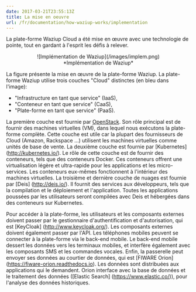 ```yaml
---
date: 2017-03-21T23:55:13Z
title: La mise en oeuvre
url: /fr/documentation/how-waziup-works/implementation
---
```


La plate-forme Waziup Cloud a été mise en œuvre avec une technologie de pointe, tout en gardant à l'esprit les défis à relever.

<center> ![Implémentation de Waziup](/images/implem.png)</center>
<center>*Implémentation de Waziup*</center>


La figure présente la mise en œuvre de la plate-forme Waziup.
La plate-forme Waziup utilise trois couches "Cloud" distinctes (en bleu dans l'image):

- "Infrastructure en tant que service" (IaaS),
- "Conteneur en tant que service" (CaaS),
- "Plate-forme en tant que service" (PaaS).

La première couche est fournie par [OpenStack](https://www.openstack.org/). 
Son rôle principal est de fournir des machines virtuelles (VM), dans lequel nous exécutons la plate-forme complète.
Cette couche est utile car la plupart des fournisseurs de Cloud (Amazon, Rackspace ...) utilisent les machines virtuelles comme unités de base de vente.
La deuxième couche est fournie par [Kubernetes] (http://kubernetes.io/).
Le rôle de cette couche est de fournir des conteneurs, tels que des conteneurs Docker.
Ces conteneurs offrent une virtualisation légère et ultra-rapide pour les applications et les micro-services.
Les conteneurs eux-mêmes fonctionnent à l'intérieur des machines virtuelles.
La troisième et dernière couche de nuages est fournie par [Deis] (http://deis.io/).
Il fournit des services aux développeurs, tels que la compilation et le déploiement et l'application.
Toutes les applications poussées par les utilisateurs seront compilées avec Deis et hébergées dans des conteneurs sur Kubernetes.

Pour accéder à la plate-forme, les utilisateurs et les composants externes doivent passer par le gestionnaire d'authentification et d'autorisation, qui est [KeyCloak] (http://www.keycloak.org/).
Les composants externes doivent également passer par l'API.
Les téléphones mobiles peuvent se connecter à la plate-forme via le back-end mobile.
Le back-end mobile dessert les données vers les terminaux mobiles, et interfère également avec les composants SMS et les commandes vocales.
Enfin, la passerelle peut envoyer ses données au courtier de données, qui est [FIWARE Orion] (https://fiware-orion.readthedocs.io).
Les données sont distribuées aux applications qui le demandent.
Orion interface avec la base de données et le traitement des données ([Elastic Search] (https://www.elastic.co/)), pour l'analyse des données historiques.

